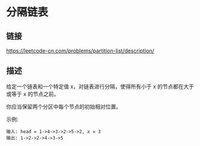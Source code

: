 # 分隔链表

## 链接
https://leetcode-cn.com/problems/partition-list/description/

## 描述
给定一个链表和一个特定值 x，对链表进行分隔，使得所有小于 x 的节点都在大于或等于 x 的节点之前。

你应当保留两个分区中每个节点的初始相对位置。

示例:
```text
输入: head = 1->4->3->2->5->2, x = 3
输出: 1->2->2->4->3->5
```
